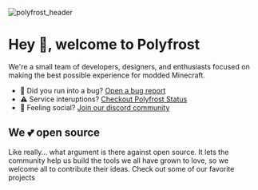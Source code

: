 ![polyfrost_header](https://user-images.githubusercontent.com/62163840/224860361-fbf6dfbf-50fd-4bd2-b49a-bd89c50d7839.png)

# Hey 👋, welcome to Polyfrost

We're a small team of developers, designers, and enthusiasts focused on making the best possible experience for modded Minecraft. 

* 🐛 Did you run into a bug? [Open a bug report](https://github.com/Polyfrost/OneConfig/issues/new?assignees=&labels=bug&template=bug_report.yml)
* ⚠️ Service interuptions? [Checkout Polyfrost Status](https://status.polyfrost.cc/)
* 🦩 Feeling social? [Join our discord community](https://polyfrost.cc/discord)

## We 💕 open source
Like really... what argument is there against open source. It lets the community help us build the tools we all have grown to love, so we welcome all to contribute their ideas. Check out some of our favorite projects
